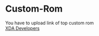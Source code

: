 # Custom-Rom
You have to upload link of top custom rom
<br>
<a href="https://www.xda-developers.com/tag/custom-rom/">XDA Developers<a>
